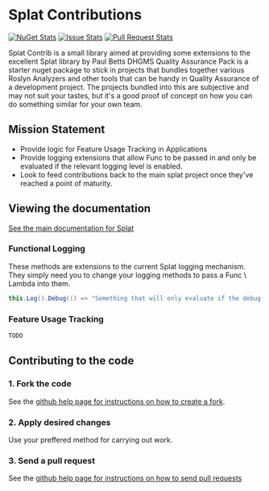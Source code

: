 # Splat Contributions

[![NuGet Stats](https://img.shields.io/nuget/dt/splat.contrib.svg)](https://www.nuget.org/packages/splat.contrib) [![Issue Stats](http://www.issuestats.com/github/dhgms-solutions/splatcontrib/badge/issue?style=flat)](http://www.issuestats.com/github/dhgms-solutions/splatcontrib) [![Pull Request Stats](http://www.issuestats.com/github/dhgms-solutions/splatcontrib/badge/pr?style=flat)](http://www.issuestats.com/github/dhgms-solutions/splat.contrib) 

Splat Contrib is a small library aimed at providing some extensions to the excellent Splat library by Paul Betts
DHGMS Quality Assurance Pack is a starter nuget package to stick in projects that bundles together various Roslyn Analyzers and other tools that can be handy in Quality Assurance of a development project. The projects bundled into this are subjective and may not suit your tastes, but it's a good proof of concept on how you can do something similar for your own team.

## Mission Statement
* Provide logic for Feature Usage Tracking in Applications
* Provide logging extensions that allow Func<string> to be passed in and only be evaluated if the relevant logging level is enabled.
* Look to feed contributions back to the main splat project once they've reached a point of maturity.

## Viewing the documentation

[See the main documentation for Splat](https://github.com/paulcbetts/splat)

### Functional Logging ###

These methods are extensions to the current Splat logging mechanism. They simply need you to change your logging methods to pass a Func<string> \ Lambda into them.

```cs
this.Log().Debug(() => "Something that will only evaluate if the debug log level is enabled");
```

### Feature Usage Tracking ###

```cs
TODO
```

## Contributing to the code

### 1\. Fork the code

See the [github help page for instructions on how to create a fork](http://help.github.com/fork-a-repo/).

### 2\. Apply desired changes

Use your preffered method for carrying out work.

### 3\. Send a pull request

See the [github help page for instructions on how to send pull requests](http://help.github.com/send-pull-requests/)
